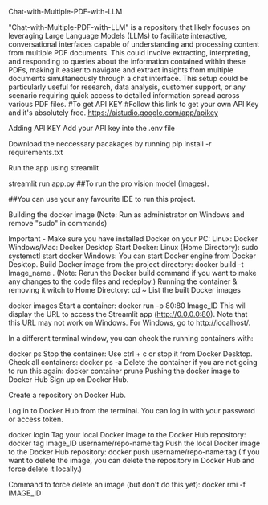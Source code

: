 Chat-with-Multiple-PDF-with-LLM

"Chat-with-Multiple-PDF-with-LLM" is a repository that likely focuses on leveraging Large Language Models (LLMs) to facilitate interactive, conversational interfaces capable of understanding and processing content from multiple PDF documents. This could involve extracting, interpreting, and responding to queries about the information contained within these PDFs, making it easier to navigate and extract insights from multiple documents simultaneously through a chat interface. This setup could be particularly useful for research, data analysis, customer support, or any scenario requiring quick access to detailed information spread across various PDF files.
#To get API KEY #Follow this link to get your own API Key and it's absolutely free. https://aistudio.google.com/app/apikey

Adding API KEY Add your API key into the .env file

Download the neccessary pacakages by running pip install -r requirements.txt

Run the app using streamlit

streamlit run app.py ##To run the pro vision model (Images).

##You can use your any favourite IDE to run this project.

Building the docker image
(Note: Run as administrator on Windows and remove "sudo" in commands)

Important - Make sure you have installed Docker on your PC:
Linux: Docker
Windows/Mac: Docker Desktop
Start Docker:
Linux (Home Directory):
sudo systemctl start docker
Windows: You can start Docker engine from Docker Desktop.
Build Docker image from the project directory:
docker build -t Image_name .
(Note: Rerun the Docker build command if you want to make any changes to the code files and redeploy.)
Running the container & removing it
witch to Home Directory:
cd ~
List the built Docker images

docker images
Start a container:
docker run -p 80:80 Image_ID
This will display the URL to access the Streamlit app (http://0.0.0.0:80). Note that this URL may not work on Windows. For Windows, go to http://localhost/.

In a different terminal window, you can check the running containers with:

docker ps
Stop the container:
Use ctrl + c or stop it from Docker Desktop.
Check all containers:
docker ps -a
Delete the container if you are not going to run this again:
docker container prune
Pushing the docker image to Docker Hub
Sign up on Docker Hub.

Create a repository on Docker Hub.

Log in to Docker Hub from the terminal. You can log in with your password or access token.

docker login
Tag your local Docker image to the Docker Hub repository:
docker tag Image_ID username/repo-name:tag
Push the local Docker image to the Docker Hub repository:
docker push username/repo-name:tag
(If you want to delete the image, you can delete the repository in Docker Hub and force delete it locally.)

Command to force delete an image (but don't do this yet):
docker rmi -f IMAGE_ID
